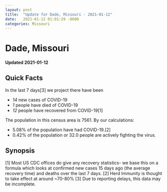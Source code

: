 ```yaml
---
layout: post
title:  "Update for Dade, Missouri - 2021-01-12"
date:   2021-01-12 01:01:29 -0600
categories: Missouri
---
```


# Dade, Missouri
#### Updated 2021-01-12

## Quick Facts

In the last 7 days[3] we project there have been
- *14* new cases of COVID-19
- *1* people have died of COVID-19
- *12* people have recovered from COVID-19[1]

The population in this census area is 7561. By our calculations:
- 5.08% of the population have had COVID-19.[2]
- 0.42% of the population or 32.0 people are actively fighting the virus.

## Synopsis




[1] Most US CDC offices do give any recovery statistics- we base this on a formula which looks at confirmed new cases
15 days ago (the average recovery time) and deaths over the last 7 days.
[2] Herd Immunity is thought to take effect at around ~70-80%
[3] Due to reporting delays, this data may be incomplete. 
    